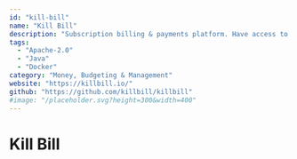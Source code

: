 ```yaml
---
id: "kill-bill"
name: "Kill Bill"
description: "Subscription billing & payments platform. Have access to real-time analytics and financial reports."
tags:
  - "Apache-2.0"
  - "Java"
  - "Docker"
category: "Money, Budgeting & Management"
website: "https://killbill.io/"
github: "https://github.com/killbill/killbill"
#image: "/placeholder.svg?height=300&width=400"
---
```


# Kill Bill
